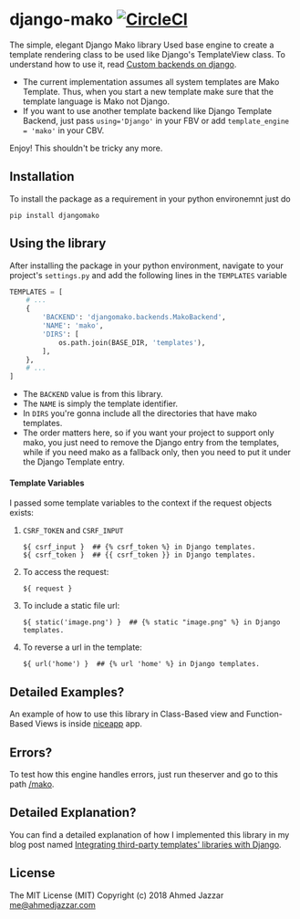 # django-mako [![CircleCI](https://circleci.com/gh/ahmedaljazzar/django-mako.svg?style=svg)](https://circleci.com/gh/ahmedaljazzar/django-mako)
The simple, elegant Django Mako library
Used base engine to create a template rendering class to be used like Django's TemplateView class. To understand how to use it, read [Custom backends on django](https://docs.djangoproject.com/en/1.8/topics/templates/#custom-backends).

- The current implementation assumes all system templates are Mako Template. Thus, when you start a new template make sure that the template language is Mako not Django. 
- If you want to use another template backend like Django Template Backend, just pass `using='Django'` in your FBV or add `template_engine = 'mako'` in your CBV. 

Enjoy! This shouldn't be tricky any more.


## Installation
To install the package as a requirement in your python environemnt just
do
```
pip install djangomako
```


## Using the library
After installing the package in your python environment, navigate to 
your project's `settings.py` and add the following lines in the 
`TEMPLATES` variable

```python
TEMPLATES = [
    # ...
    {
        'BACKEND': 'djangomako.backends.MakoBackend',
        'NAME': 'mako',
        'DIRS': [
            os.path.join(BASE_DIR, 'templates'),
        ],
    },
    # ...
]
```

- The `BACKEND` value is from this library.
- The `NAME` is simply the template identifier.
- In `DIRS` you're gonna include all the directories that have mako 
templates.
- The order matters here, so if you want your project to 
support only mako, you just need to remove the Django entry from the 
templates, while if you need mako as a fallback only, then you need to
put it under the Django Template entry.


#### Template Variables

I passed some template variables to the context if the request objects 
exists:

1. `CSRF_TOKEN` and `CSRF_INPUT`
    ```MAKO
    ${ csrf_input }  ## {% csrf_token %} in Django templates.
    ${ csrf_token }  ## {{ csrf_token }} in Django templates.
    ```
1. To access the request:
    ```MAKO
    ${ request }
    ```
1. To include a static file url:
    ```MAKO
    ${ static('image.png') }  ## {% static "image.png" %} in Django templates.
    ```
1. To reverse a url in the template:
    ```MAKO
    ${ url('home') }  ## {% url 'home' %} in Django templates.
    ```

## Detailed Examples?
An example of how to use this library in Class-Based view and 
Function-Based Views is inside [niceapp](https://github.com/ahmedaljazzar/django-mako/tree/master/niceapp)
app.

## Errors?
To test how this engine handles errors, just run theserver and go to this path [/mako]().

## Detailed Explanation?
You can find a detailed explanation of how I implemented this library 
in my blog post named [Integrating third-party templates' libraries with Django](https://ahmedjazzar.com/single-post/Mako-Django).

## License
The MIT License (MIT)
Copyright (c) 2018 Ahmed Jazzar <me@ahmedjazzar.com>
